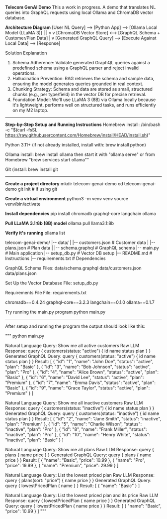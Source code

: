 **Telecom GenAI Demo**
This a work in progress.
A demo that translates NL queries into GraphQL requests using local Ollama and ChromaDB vector database.

**Architecture Diagram**
[User NL Query] --> [Python App] --> [Ollama Local Model (LLaMA 3)]
                        |                   |
                        v                   v
[ChromaDB Vector Store] <--> [GraphQL Schema + Customer/Plan Data]
                        |
                        v
[Generated GraphQL Query] --> [Execute Against Local Data] --> [Response]


Solution Explanation

1. Schema Adherence: Validate generated GraphQL queries against a predefined schema using a GraphQL parser and reject invalid operations.
2. Hallucination Prevention: RAG retrieves the schema and sample data, ensuring the model generates queries grounded in real context.
3. Chunking Strategy: Schema and data are stored as small, structured chunks (e.g., per type/field) in the vector DB for precise retrieval.
4. Foundation Model: We'll use LLaMA 3 (8B) via Ollama locally because it's lightweight, performs well on structured tasks, and runs efficiently on my M2 laptop.

----

**Step-by-Step Setup and Running Instructions**
Homebrew install: 
  /bin/bash -c "$(curl -fsSL https://raw.githubusercontent.com/Homebrew/install/HEAD/install.sh)"

Python 3.11+ (if not already installed, install with: brew install python)

Ollama install: 
  brew install ollama
    then start it with "ollama serve" or from Homebrew "brew services start ollama""

Git (install: 
  brew install git

----

**Create a project directory**
  mkdir telecom-genai-demo
  cd telecom-genai-demo
  git init # if using git

**Create a virtual environment**
  python3 -m venv venv
  source venv/bin/activate

**Install dependencies**
  pip install chromadb graphql-core langchain ollama

**Pull LLaMA 3.1:8b (8B) model**
  ollama pull llama3.1:8b

**Verify it's running**
  ollama list

telecom-genai-demo/
|-- data/
|   |-- customers.json      # Customer data
|   |-- plans.json          # Plan data
|   |-- schema.graphql      # GraphQL schema
|-- main.py                 # Main application
|-- setup_db.py             # Vector DB setup
|-- README.md               # Instructions
|-- requirements.txt        # Dependencies

GraphQL Schema
Files: 
data/schema.graphql
data/customers.json
data/plans.json

Set Up the Vector Database
File: setup_db.py

Requirements File
File: requirements.txt

chromadb==0.4.24
graphql-core==3.2.3
langchain==0.1.0
ollama==0.1.7

Try running the main.py program
    python main.py

----

After setup and running the program the output should look like this:

"""
python main.py

Natural Language Query: Show me all active customers
Raw LLM Response: query { customers(status: "active") { id name status plan } }
Generated GraphQL Query: query { customers(status: "active") { id name status plan } }
Result: [
  {
    "id": "1",
    "name": "John Doe",
    "status": "active",
    "plan": "Basic"
  },
  {
    "id": "3",
    "name": "Bob Johnson",
    "status": "active",
    "plan": "Pro"
  },
  {
    "id": "4",
    "name": "Alice Brown",
    "status": "active",
    "plan": "Basic"
  },
  {
    "id": "6",
    "name": "David Lee",
    "status": "active",
    "plan": "Premium"
  },
  {
    "id": "7",
    "name": "Emma Davis",
    "status": "active",
    "plan": "Basic"
  },
  {
    "id": "9",
    "name": "Grace Taylor",
    "status": "active",
    "plan": "Premium"
  }
]

Natural Language Query: Show me all inactive customers
Raw LLM Response: query { customers(status: "inactive") { id name status plan } }
Generated GraphQL Query: query { customers(status: "inactive") { id name status plan } }
Result: [
  {
    "id": "2",
    "name": "Jane Smith",
    "status": "inactive",
    "plan": "Premium"
  },
  {
    "id": "5",
    "name": "Charlie Wilson",
    "status": "inactive",
    "plan": "Pro"
  },
  {
    "id": "8",
    "name": "Frank Miller",
    "status": "inactive",
    "plan": "Pro"
  },
  {
    "id": "10",
    "name": "Henry White",
    "status": "inactive",
    "plan": "Basic"
  }
]

Natural Language Query: Show me all plans
Raw LLM Response: query { plans { name price } }
Generated GraphQL Query: query { plans { name price } }
Result: [
  {
    "name": "Basic",
    "price": 10.99
  },
  {
    "name": "Pro",
    "price": 19.99
  },
  {
    "name": "Premium",
    "price": 29.99
  }
]

Natural Language Query: List the lowest priced plan
Raw LLM Response: query { plans(sort: "price") { name price } }
Generated GraphQL Query: query { lowestPricedPlan { name } }
Result: [
  {
    "name": "Basic"
  }
]

Natural Language Query: List the lowest priced plan and its price
Raw LLM Response: query { lowestPricedPlan { name price } }
Generated GraphQL Query: query { lowestPricedPlan { name price } }
Result: [
  {
    "name": "Basic",
    "price": 10.99
  }
]
"""
